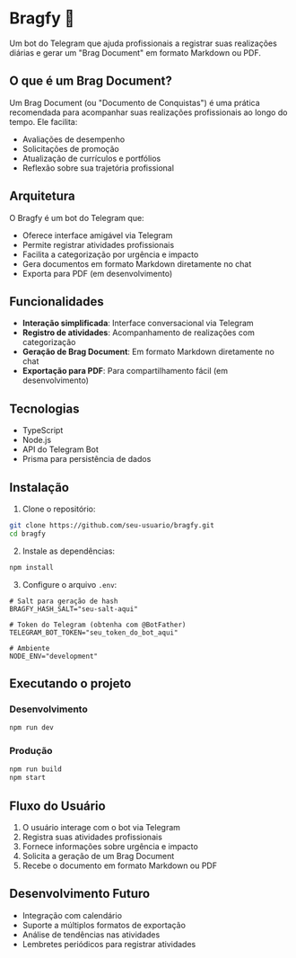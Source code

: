 # Bragfy 🚀

Um bot do Telegram que ajuda profissionais a registrar suas realizações diárias e gerar um "Brag Document" em formato Markdown ou PDF.

## O que é um Brag Document?

Um Brag Document (ou "Documento de Conquistas") é uma prática recomendada para acompanhar suas realizações profissionais ao longo do tempo. Ele facilita:

- Avaliações de desempenho
- Solicitações de promoção
- Atualização de currículos e portfólios
- Reflexão sobre sua trajetória profissional

## Arquitetura

O Bragfy é um bot do Telegram que:

- Oferece interface amigável via Telegram
- Permite registrar atividades profissionais
- Facilita a categorização por urgência e impacto
- Gera documentos em formato Markdown diretamente no chat
- Exporta para PDF (em desenvolvimento)

## Funcionalidades

- **Interação simplificada**: Interface conversacional via Telegram
- **Registro de atividades**: Acompanhamento de realizações com categorização
- **Geração de Brag Document**: Em formato Markdown diretamente no chat
- **Exportação para PDF**: Para compartilhamento fácil (em desenvolvimento)

## Tecnologias

- TypeScript
- Node.js
- API do Telegram Bot
- Prisma para persistência de dados

## Instalação

1. Clone o repositório:

```bash
git clone https://github.com/seu-usuario/bragfy.git
cd bragfy
```

2. Instale as dependências:

```bash
npm install
```

3. Configure o arquivo `.env`:

```
# Salt para geração de hash
BRAGFY_HASH_SALT="seu-salt-aqui"

# Token do Telegram (obtenha com @BotFather)
TELEGRAM_BOT_TOKEN="seu_token_do_bot_aqui"

# Ambiente
NODE_ENV="development"
```

## Executando o projeto

### Desenvolvimento

```bash
npm run dev
```

### Produção

```bash
npm run build
npm start
```

## Fluxo do Usuário

1. O usuário interage com o bot via Telegram
2. Registra suas atividades profissionais
3. Fornece informações sobre urgência e impacto
4. Solicita a geração de um Brag Document
5. Recebe o documento em formato Markdown ou PDF

## Desenvolvimento Futuro

- Integração com calendário
- Suporte a múltiplos formatos de exportação
- Análise de tendências nas atividades
- Lembretes periódicos para registrar atividades
